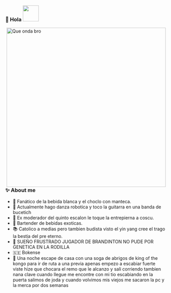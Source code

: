### 👋 Hola <img src="https://media.giphy.com/media/mGcNjsfWAjY5AEZNw6/giphy.gif" width="50">

<a href="https://www.youtube.com/watch?v=utyhLoRxhWM"><img src="https://i.redd.it/9ywngovb1ff51.jpg" alt="Que onda bro" width="500" align="right"></a>
### ✨ About me
- 🔭 Fanático de la bebida blanca y el choclo con manteca.
- 🌱 Actualmente hago danza robotica y toco la guitarra en una banda de bucetich
- 🤔 Ex moderador del quinto escalon le toque la entrepierna a coscu.
- 🤖 Bartender de bebidas exoticas.
- 📚 Catolico a medias pero tambien budista visto el yin yang cree el trago la bestia del pre eterno. 
- 🔧 SUEÑO FRUSTRADO JUGADOR DE BRANDINTON NO PUDE POR GENETICA EN LA RODILLA 
- 🇸🇪 Bokense 
- 💬 Una noche escape de casa con una soga de abrigos de king of the kongo para ir de ruta a una previa apenas empezo a escabiar fuerte viste
hize que chocara el remo que le alcanzo y sali corriendo tambien nana clave cuando llegue me encontre con mi tio escabiando en la puerta
salimos de joda y cuando volvimos mis viejos me sacaron la pc y la merca por dos semanas

<!--
![Anurag's github stats](https://github-readme-stats.vercel.app/api?username=FranciscoDumont&show_icons=true&theme=dracula)
-->
<!--
**FranciscoDumont/FranciscoDumont** is a ✨ _special_ ✨ repository because its `README.md` (this file) appears on your GitHub profile.

Here are some ideas to get you started:

- 🔭 I’m currently working on ...
- 🌱 I’m currently learning ...
- 👯 I’m looking to collaborate on ...
- 🤔 I’m looking for help with ...
- 💬 Ask me about ...
- 📫 How to reach me: ...
- 😄 Pronouns: ...
- ⚡ Fun fact: ...
-->
